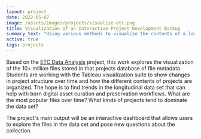 ```yaml
---
layout: project
date: 2022-05-07
image: /assets/images/projects/visualize-etc.png
title: Visualization of an Interactive Project Development Backup
summary_text: "Using various methods to visualize the contents of a large collection of interactive project backups"
active: true
tags: projects
---
```



Based on the [ETC Data Analysis] project, this work explores the visualization of the 10+ million files stored in that projects database of file metadata. Students are working with the Tableau visualization suite to show changes in project structure over time and how the different contents of projects are organized. The hope is to find trends in the longitudinal data set that can help with born digital asset curation and preservation workflows. What are the most popular files over time? What kinds of projects tend to dominate the data set? 

The project's main output will be an interactive dashboard that allows users to explore the files in the data set and pose new questions about the collection.

[ETC Data Analysis]: /pages/projects/2022-05-12-etc-data-analysis